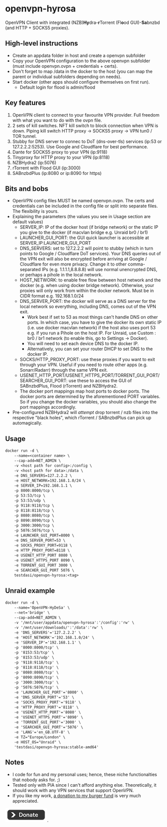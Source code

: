 # openvpn-hyrosa
OpenVPN Client with integrated (NZB)**Hy**dra-**r**Torrent (Fl**o**od GUI)-**Sa**bnzbd (and HTTP + SOCKS5 proxies).

## High-level instructions
* Create an appdata folder in host and create a openvpn subfolder
* Copy your OpenVPN configuration to the above openvpn subfolder (must include openvpn.ovpn + credentials + certs).
* Don't forget to map /data in the docker to the host (you can map the parent or individual subfolders depending on needs).
* Start docker (other apps should configure themselves on first run).
  * Default login for flood is admin/flood

## Key features
1. OpenVPN client to connect to your favourite VPN provider. Full freedom with what you want to do with the ovpn file.
1. 2 sets of kill switches. NFT kill switch to block connection when VPN is down. Piping kill switch HTTP proxy -> SOCKS5 proxy -> VPN tun0 / TOR tunnel.
1. Stubby for DNS server to connec to DoT (dns-over-tls) services (ip:53 or 127.2.2.2:5253). Use Google and Cloudflare for best performance.
1. Dante for SOCKS5 proxy to your VPN (ip:9118)
1. Tinyproxy for HTTP proxy to your VPN (ip:8118)
1. NZBHydra2 (ip:5076)
1. rTorrent with Flood GUI (ip:3000)
1. SABnzbdPlus (ip:8080 or ip:8090 for https)

## Bits and bobs
* OpenVPN config files MUST be named openvpn.ovpn. The certs and credentials can be included in the config file or split into separate files. The flexibility is yours.
* Explaining the parameters (the values you see in Usage section are default values)
  * SERVER_IP: IP of the docker host (if bridge network) or the static IP you give to the docker (if macvlan bridge e.g. Unraid br0 / br1)
  * LAUNCHER_GUI_PORT: the GUI quick launcher is accessible at SERVER_IP:LAUNCHER_GUI_PORT
  * DNS_SERVERS: set to 127.2.2.2 will point to stubby (which in turn points to Google / Cloudflare DoT services). Your DNS queries out of the VPN exit will also be encrypted before arriving at Google / Cloudflare for even more privacy. Change it to other comma-separated IPs (e.g. 1.1.1.1,8.8.8.8) will use normal unencrypted DNS, or perhaps a pihole in the local network.
  * HOST_NETWORK: to enable free flow between host network and the docker (e.g. when using docker bridge network). Otherwise, your proxies will only work from within the docker network. Must be in CIDR format e.g. 192.168.1.0/24
  * DNS_SERVER_PORT: the docker will serve as a DNS server for the local network so everything, including DNS, comes out of the VPN exit.
    * Work best if set to 53 as most things can't handle DNS on other ports. In which case, you have to give the docker its own static IP (i.e. use docker macvlan network) if the host also uses port 53 e.g. if you run a Pihole on the host IP. For Unraid, use Custom : br0 / br1 network (to enable this, go to Settings -> Docker).
    * You will need to set each device DNS to the docker IP.
    * Alternatively, you can set your router DHCP to set DNS to the docker IP.
  * SOCKS/HTTP_PROXY_PORT: use these proxies if you want to exit through your VPN. Useful if you need to route other apps (e.g. Sonarr/Radarr) through the same VPN exit.
  * USENET_HTTP_PORT/USENET_HTTPS_PORT/TORRENT_GUI_PORT/SEARCHER_GUI_PORT: use these to access the GUI of SABnzbdPlus, Flood (rTorrent) and NZBHydra2.
  * The docker port mappings map host ports to docker ports. The docker ports are determined by the aforementioned PORT variables. So if you change the docker variables, you should also change the port mappings accordingly.
* Pre-configured NZBHydra2 will *attempt* drop torrent / nzb files into the respective "black holes", which rTorrent / SABnzbdPlus can pick up automagically.

## Usage
    docker run -d \
        --name=<container name> \
        --cap-add=NET_ADMIN \
        -v <host path for config>:/config \
        -v <host path for data>:/data \
        -e DNS_SERVERS=127.2.2.2 \
        -e HOST_NETWORK=192.168.1.0/24 \
        -e SERVER_IP=192.168.1.1 \
        -p 8000:8000/tcp \
        -p 53:53/tcp \
        -p 53:53/udp \
        -p 9118:9118/tcp \
        -p 8118:8118/tcp \
        -p 8080:8080/tcp \
        -p 8090:8090/tcp \
        -p 3000:3000/tcp \
        -p 5076:5076/tcp \
        -e LAUNCHER_GUI_PORT=8000 \
        -e DNS_SERVER_PORT=53 \
        -e SOCKS_PROXY_PORT=9118 \
        -e HTTP_PROXY_PORT=8118 \
        -e USENET_HTTP_PORT 8080 \
        -e USENET_HTTPS_PORT 8090 \
        -e TORRENT_GUI_PORT 3000 \
        -e SEARCHER_GUI_PORT 5076 \
        testdasi/openvpn-hyrosa:<tag>

## Unraid example
    docker run -d \
        --name='OpenVPN-HyDeSa' \
        --net='bridge' \
        --cap-add=NET_ADMIN \
        -v '/mnt/user/appdata/openvpn-hyrosa':'/config':'rw' \
        -v '/mnt/user/downloads/':'/data':'rw' \
        -e 'DNS_SERVERS'='127.2.2.2' \
        -e 'HOST_NETWORK'='192.168.1.0/24' \
        -e 'SERVER_IP'='192.168.1.1' \
        -p '8000:8000/tcp' \
        -p '8153:53/tcp' \
        -p '8153:53/udp' \
        -p '9118:9118/tcp' \
        -p '8118:8118/tcp' \
        -p '8080:8080/tcp' \
        -p '8090:8090/tcp' \
        -p '3000:3000/tcp' \
        -p '5076:5076/tcp' \
        -e 'LAUNCHER_GUI_PORT'='8000' \
        -e 'DNS_SERVER_PORT'='53' \
        -e 'SOCKS_PROXY_PORT'='9118' \
        -e 'HTTP_PROXY_PORT'='8118' \
        -e 'USENET_HTTP_PORT'='8080' \
        -e 'USENET_HTTPS_PORT'='8090' \
        -e 'TORRENT_GUI_PORT'='3000' \
        -e 'SEARCHER_GUI_PORT'='5076' \
        -e 'LANG'='en_GB.UTF-8' \
        -e TZ="Europe/London" \
        -e HOST_OS="Unraid" \
        'testdasi/openvpn-hyrosa:stable-amd64' 

## Notes
* I code for fun and my personal uses; hence, these niche functionalties that nobody asks for. ;)
* Tested only with PIA since I can't afford anything else. Theoretically, it should work with any VPN services that support OpenVPN.
* If you like my work, [a donation to my burger fund](https://paypal.me/mersenne) is very much appreciated.

[![Donate](https://raw.githubusercontent.com/testdasi/testdasi-unraid-repo/master/donate-button-small.png)](https://paypal.me/mersenne). 
